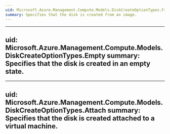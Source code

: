 ```yaml
---
uid: Microsoft.Azure.Management.Compute.Models.DiskCreateOptionTypes.FromImage
summary: Specifies that the disk is created from an image.
---
```


---
uid: Microsoft.Azure.Management.Compute.Models.DiskCreateOptionTypes.Empty
summary: Specifies that the disk is created in an empty state.
---

---
uid: Microsoft.Azure.Management.Compute.Models.DiskCreateOptionTypes.Attach
summary: Specifies that the disk is created attached to a virtual machine.
---

